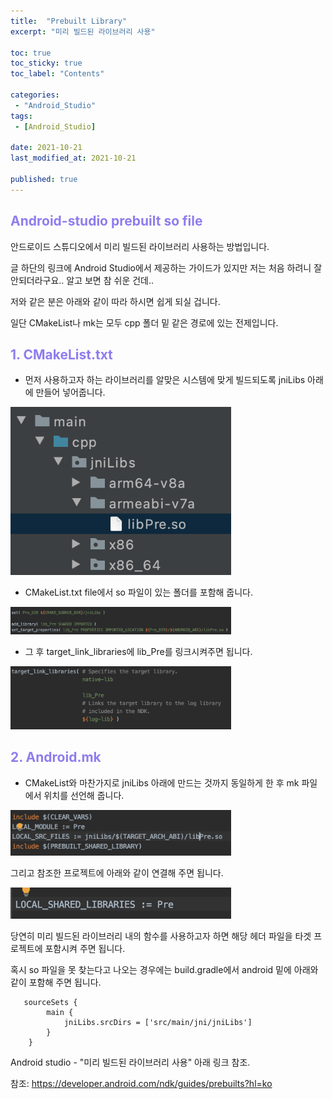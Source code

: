```yaml
---
title:  "Prebuilt Library"
excerpt: "미리 빌드된 라이브러리 사용"

toc: true
toc_sticky: true
toc_label: "Contents"

categories:
 - "Android_Studio"
tags:
 - [Android_Studio]

date: 2021-10-21
last_modified_at: 2021-10-21

published: true
---
```


## <span style="color:#8F7CEE"> Android-studio prebuilt so file

안드로이드 스튜디오에서 미리 빌드된 라이브러리 사용하는 방법입니다.  

글 하단의 링크에 Android Studio에서 제공하는 가이드가 있지만 저는 처음 하려니 잘 안되더라구요.. 알고 보면 참 쉬운 건데..  

저와 같은 분은 아래와 같이 따라 하시면 쉽게 되실 겁니다.  

일단 CMakeList나 mk는 모두 cpp 폴더 밑 같은 경로에 있는 전제입니다.  

  
## <span style="color:#8F7CEE"> 1.  CMakeList.txt </span>

- 먼저 사용하고자 하는 라이브러리를 알맞은 시스템에 맞게 빌드되도록 jniLibs 아래에 만들어 넣어줍니다.  

<img src="/assets/images/Android_Studio/20211021/1.png" width="70%" height="50%">  

- CMakeList.txt file에서 so 파일이 있는 폴더를 포함해 줍니다.  

<img src="/assets/images/Android_Studio/20211021/2.png" width="70%" height="50%">  

- 그 후 target_link_libraries에 lib_Pre를 링크시켜주면 됩니다.   

<img src="/assets/images/Android_Studio/20211021/3.png" width="70%" height="50%">  


## <span style="color:#8F7CEE"> 2. Android.mk  </span>
 
- CMakeList와 마찬가지로 jniLibs 아래에 만드는 것까지 동일하게 한 후 mk 파일에서 위치를 선언해 줍니다.  

<img src="/assets/images/Android_Studio/20211021/4.png" width="70%" height="50%">  

그리고 참조한 프로젝트에 아래와 같이 연결해 주면 됩니다.  

<img src="/assets/images/Android_Studio/20211021/5.png" width="70%" height="50%">  

  
당연히 미리 빌드된 라이브러리 내의 함수를 사용하고자 하면 해당 헤더 파일을 타겟 프로젝트에 포함시켜 주면 됩니다.  

혹시 so 파일을 못 찾는다고 나오는 경우에는 build.gradle에서 android 밑에 아래와 같이 포함해 주면 됩니다.  

```
   sourceSets {
        main {
            jniLibs.srcDirs = ['src/main/jni/jniLibs']
        }
    }
```


Android studio -  "미리 빌드된 라이브러리 사용" 아래 링크 참조.  

참조: https://developer.android.com/ndk/guides/prebuilts?hl=ko

